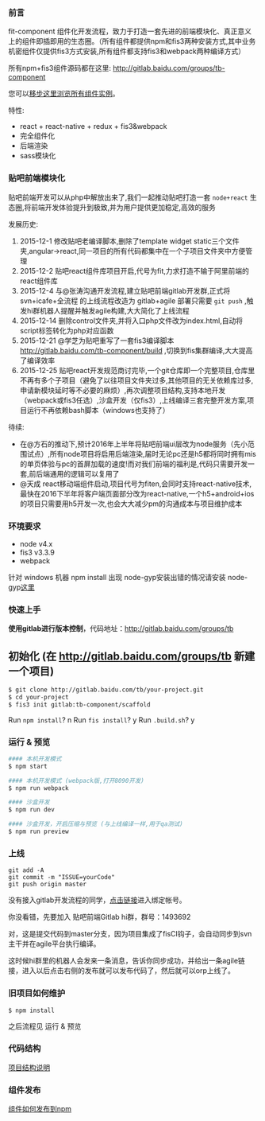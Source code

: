 ### 前言

fit-component 组件化开发流程，致力于打造一套先进的前端模块化、真正意义上的组件即插即用的生态圈。（所有组件都提供npm和fis3两种安装方式,其中业务机密组件仅提供fis3方式安装,所有组件都支持fis3和webpack两种编译方式）

所有npm+fis3组件源码都在这里: http://gitlab.baidu.com/groups/tb-component

您可以[移步这里浏览所有组件实例](http://fedev.baidu.com:8329)。

特性:

- react + react-native + redux + fis3&webpack
- 完全组件化
- 后端渲染
- sass模块化

### 贴吧前端模块化

贴吧前端开发可以从php中解放出来了,我们一起推动贴吧打造一套 `node+react` 生态圈,将前端开发体验提升到极致,并为用户提供更加稳定,高效的服务

发展历史:

1. 2015-12-1 修改贴吧老编译脚本,删除了template widget static三个文件夹,angular->react,同一项目的所有代码都集中在一个子项目文件夹中方便管理
2. 2015-12-2 贴吧react组件库项目开启,代号为fit,力求打造不输于阿里前端的react组件库
3. 2015-12-4 与@张涛沟通开发流程,建立贴吧前端gitlab开发群,正式将 svn+icafe+全流程 的上线流程改造为 gitlab+agile 部署只需要 `git push` ,触发hi群机器人提醒并触发agile构建,大大简化了上线流程
4. 2015-12-14 删除control文件夹,并将入口php文件改为index.html,自动将script标签转化为php对应函数
5. 2015-12-21 @学芝为贴吧重写了一套fis3编译脚本 http://gitlab.baidu.com/tb-component/build ,切换到fis集群编译,大大提高了编译效率
6. 2015-12-25 贴吧react开发规范商讨完毕,一个git仓库即一个完整项目,仓库里不再有多个子项目（避免了以往项目文件夹过多,其他项目的无关依赖库过多,申请新模块延时等不必要的麻烦）,再次调整项目结构,支持本地开发（webpack或fis3任选）,沙盒开发（仅fis3）,上线编译三套完整开发方案,项目运行不再依赖bash脚本（windows也支持了）

待续:

- 在@方石的推动下,预计2016年上半年将贴吧前端ui层改为node服务（先小范围试点）,所有node项目将启用后端渲染,届时无论pc还是h5都将同时拥有mis的单页体验与pc的首屏加载的速度!而对我们前端的福利是,代码只需要开发一套,前后端通用的逻辑可以复用了
- @天成 react移动端组件启动,项目代号为fiten,会同时支持react-native技术,最快在2016下半年将客户端页面部分改为react-native,一个h5+android+ios的项目只需要用h5开发一次,也会大大减少pm的沟通成本与项目维护成本


### 环境要求

+ node v4.x
+ fis3 v3.3.9
+ webpack

针对 windows 机器 npm install 出现 node-gyp安装出错的情况请安装 node-gyp[这里](https://github.com/nodejs/node-gyp)

### 快速上手

**使用gitlab进行版本控制**，代码地址：http://gitlab.baidu.com/groups/tb

## 初始化 (在 http://gitlab.baidu.com/groups/tb 新建一个项目)

```bash
$ git clone http://gitlab.baidu.com/tb/your-project.git
$ cd your-project
$ fis3 init gitlab:tb-component/scaffold
```

Run `npm install`? n
Run `fis install`? y
Run `.build.sh`?   y

### 运行 & 预览

```bash
#### 本机开发模式
$ npm start

#### 本机开发模式 (webpack版,打开8090开发)
$ npm run webpack

#### 沙盒开发
$ npm run dev

#### 沙盒开发，开启压缩与预览 (与上线编译一样,用于qa测试)
$ npm run preview
```

### 上线

````
git add -A
git commit -m "ISSUE=yourCode"
git push origin master
````

没有接入gitlab开发流程的同学，[点击链接](http://solar.baidu.com/ci/platform/#/gitlab)进入绑定帐号。

你没看错，先要加入 贴吧前端Gitlab hi群，群号：1493692

对，这是提交代码到master分支，因为项目集成了fisCI钩子，会自动同步到svn主干并在agile平台执行编译。

这时候hi群里的机器人会发来一条消息，告诉你同步成功，并给出一条agile链接，进入以后点击右侧的发布就可以发布代码了，然后就可以orp上线了。

### 旧项目如何维护

````
$ npm install
````

之后流程见 运行 & 预览

### 代码结构

[项目结构说明](doc/tree.md)

### 组件发布

[组件如何发布到npm](doc/publish.md)